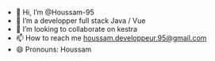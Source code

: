 - 👋 Hi, I’m @Houssam-95
- 👀 I’m a developper full stack Java / Vue
- 💞️ I’m looking to collaborate on kestra
- 📫 How to reach me houssam.developpeur.95@gmail.com
- 😄 Pronouns: Houssam


<!---
Houssam-95/Houssam-95 is a ✨ special ✨ repository because its `README.md` (this file) appears on your GitHub profile.
You can click the Preview link to take a look at your changes.
--->
